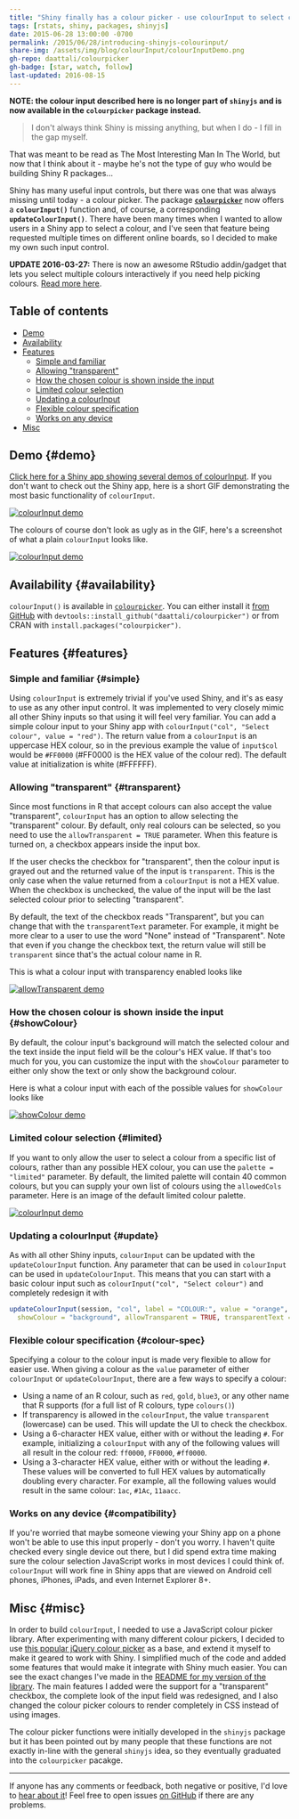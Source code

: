 ```yaml
---
title: "Shiny finally has a colour picker - use colourInput to select colours in Shiny apps"
tags: [rstats, shiny, packages, shinyjs]
date: 2015-06-28 13:00:00 -0700
permalink: /2015/06/28/introducing-shinyjs-colourinput/
share-img: /assets/img/blog/colourInput/colourInputDemo.png
gh-repo: daattali/colourpicker
gh-badge: [star, watch, follow]
last-updated: 2016-08-15
---
```


**NOTE: the colour input described here is no longer part of `shinyjs` and is now available in the `colourpicker` package instead.**

> I don't always think Shiny is missing anything, but when I do - I fill in the gap myself.

That was meant to be read as The Most Interesting Man In The World, but now that I think about it - maybe he's not the type of guy who would be building Shiny R packages...

Shiny has many useful input controls, but there was one that was always missing until today - a colour picker.  The package [**`colourpicker`**](https://github.com/daattali/colourpicker) now offers a **`colourInput()`** function and, of course, a corresponding **`updateColourInput()`**. There have been many times when I wanted to allow users in a Shiny app to select a colour, and I've seen that feature being requested multiple times on different online boards, so I decided to make my own such input control.  

**UPDATE 2016-03-27:** There is now an awesome RStudio addin/gadget that lets you select multiple colours interactively if you need help picking colours. [Read more here](https://github.com/daattali/colourpicker#to-select-colours-to-use-in-your-r-code-colourpicker).  

## Table of contents

- [Demo](#demo)
- [Availability](#availability)
- [Features](#features)
  - [Simple and familiar](#simple)
  - [Allowing "transparent"](#transparent)
  - [How the chosen colour is shown inside the input](#showColour)
  - [Limited colour selection](#limited)
  - [Updating a colourInput](#update)
  - [Flexible colour specification](#colour-spec)
  - [Works on any device](#compatibility)
- [Misc](#misc)

## Demo {#demo}

[Click here for a Shiny app showing several demos of colourInput](https://daattali.com/shiny/colourInput/). If you don't want to check out the Shiny app, here is a short GIF demonstrating the most basic functionality of `colourInput`.

[![colourInput demo](/assets/img/blog/colourInput/colourInputDemo.gif)](/assets/img/blog/colourInput/colourInputDemo.gif)

The colours of course don't look as ugly as in the GIF, here's a screenshot of what a plain `colourInput` looks like.

[![colourInput demo](/assets/img/blog/colourInput/colourInputDemo.png)](/assets/img/blog/colourInput/colourInputDemo.png)

## Availability {#availability}

`colourInput()` is available in [`colourpicker`](https://github.com/daattali/colourpicker).  You can either install it [from GitHub](https://github.com/daattali/colourpicker) with `devtools::install_github("daattali/colourpicker")` or from CRAN with `install.packages("colourpicker")`.

## Features {#features}

### Simple and familiar {#simple}

Using `colourInput` is extremely trivial if you've used Shiny, and it's as easy to use as any other input control.  It was implemented to very closely mimic all other Shiny inputs so that using it will feel very familiar. You can add a simple colour input to your Shiny app with `colourInput("col", "Select colour", value = "red")`. The return value from a `colourInput` is an uppercase HEX colour, so in the previous example the value of `input$col` would be `#FF0000` (#FF0000 is the HEX value of the colour red). The default value at initialization is white (#FFFFFF).

### Allowing "transparent" {#transparent}

Since most functions in R that accept colours can also accept the value "transparent", `colourInput` has an option to allow selecting the "transparent" colour. By default, only real colours can be selected, so you need to use the `allowTransparent = TRUE` parameter. When this feature is turned on, a checkbox appears inside the input box.

If the user checks the checkbox for "transparent", then the colour input is grayed out and the returned value of the input is `transparent`. This is the only case when the value returned from a `colourInput` is not a HEX value. When the checkbox is unchecked, the value of the input will be the last selected colour prior to selecting "transparent".

By default, the text of the checkbox reads "Transparent", but you can change that with the `transparentText` parameter. For example, it might be more clear to a user to use the word "None" instead of "Transparent". Note that even if you change the checkbox text, the return value will still be `transparent` since that's the actual colour name in R.

This is what a colour input with transparency enabled looks like

[![allowTransparent demo](/assets/img/blog/colourInput/allowTransparent.png)](/assets/img/blog/colourInput/allowTransparent.png)

### How the chosen colour is shown inside the input {#showColour}

By default, the colour input's background will match the selected colour and the text inside the input field will be the colour's HEX value. If that's too much for you, you can customize the input with the `showColour` parameter to either only show the text or only show the background colour.

Here is what a colour input with each of the possible values for `showColour` looks like

[![showColour demo](/assets/img/blog/colourInput/showColour.png)](/assets/img/blog/colourInput/showColour.png)

### Limited colour selection {#limited}

If you want to only allow the user to select a colour from a specific list of colours, rather than any possible HEX colour, you can use the `palette = "limited"` parameter.  By default, the limited palette will contain 40 common colours, but you can supply your own list of colours using the `allowedCols` parameter. Here is an image of the default limited colour palette.

[![colourInput demo](/assets/img/blog/colourInput/limited-palette.png)](/assets/img/blog/colourInput/limited-palette.png)

### Updating a colourInput {#update}

As with all other Shiny inputs, `colourInput` can be updated with the `updateColourInput` function.  Any parameter that can be used in `colourInput` can be used in `updateColourInput`. This means that you can start with a basic colour input such as `colourInput("col", "Select colour")` and completely redesign it with

```r
updateColourInput(session, "col", label = "COLOUR:", value = "orange",
  showColour = "background", allowTransparent = TRUE, transparentText = "None")
```

### Flexible colour specification {#colour-spec}

Specifying a colour to the colour input is made very flexible to allow for easier use. When giving a colour as the `value` parameter of either `colourInput` or `updateColourInput`, there are a few ways to specify a colour:

- Using a name of an R colour, such as `red`, `gold`, `blue3`, or any other name that R supports (for a full list of R colours, type `colours()`)
- If transparency is allowed in the `colourInput`, the value `transparent` (lowercase) can be used. This will update the UI to check the checkbox.
- Using a 6-character HEX value, either with or without the leading `#`.  For example, initializing a `colourInput` with any of the following values will all result in the colour red: `ff0000`, `FF0000`, `#ff0000`.
- Using a 3-character HEX value, either with or without the leading `#`. These values will be converted to full HEX values by automatically doubling every character. For example, all the following values would result in the same colour: `1ac`, `#1Ac`, `11aacc`.

### Works on any device {#compatibility}

If you're worried that maybe someone viewing your Shiny app on a phone won't be able to use this input properly - don't you worry. I haven't quite checked every single device out there, but I did spend extra time making sure the colour selection JavaScript works in most devices I could think of. `colourInput` will work fine in Shiny apps that are viewed on Android cell phones, iPhones, iPads, and even Internet Explorer 8+.

## Misc {#misc}

In order to build `colourInput`, I needed to use a JavaScript colour picker library. After experimenting with many different colour pickers, I decided to use [this popular jQuery colour picker](https://github.com/claviska/jquery-minicolors) as a base, and extend it myself to make it geared to work with Shiny. I simplified much of the code and added some features that would make it integrate with Shiny much easier. You can see the exact changes I've made in the [README for my version of the library](https://github.com/daattali/jquery-colourpicker). The main features I added were the support for a "transparent" checkbox, the complete look of the input field was redesigned, and I also changed the colour picker colours to render completely in CSS instead of using images.

The colour picker functions were initially developed in the `shinyjs` package but it has been pointed out by many people that these functions are not exactly in-line with the general `shinyjs` idea, so they eventually graduated into the `colourpicker` pacakge.

---

If anyone has any comments or feedback, both negative or positive, I'd love to [hear about it](/contact)! Feel free to open issues [on GitHub](https://github.com/daattali/colourpicker) if there are any problems.

